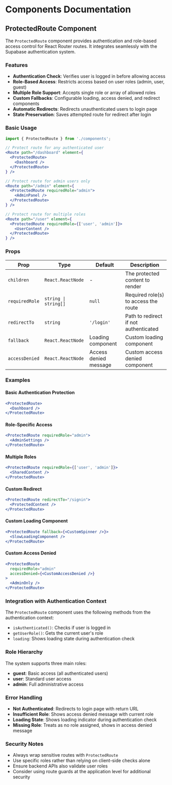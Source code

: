 # Components Documentation

## ProtectedRoute Component

The `ProtectedRoute` component provides authentication and role-based access control for React Router routes. It integrates seamlessly with the Supabase authentication system.

### Features

- **Authentication Check**: Verifies user is logged in before allowing access
- **Role-Based Access**: Restricts access based on user roles (admin, user, guest)
- **Multiple Role Support**: Accepts single role or array of allowed roles
- **Custom Fallbacks**: Configurable loading, access denied, and redirect components
- **Automatic Redirects**: Redirects unauthenticated users to login page
- **State Preservation**: Saves attempted route for redirect after login

### Basic Usage

```jsx
import { ProtectedRoute } from './components';

// Protect route for any authenticated user
<Route path="/dashboard" element={
  <ProtectedRoute>
    <Dashboard />
  </ProtectedRoute>
} />

// Protect route for admin users only
<Route path="/admin" element={
  <ProtectedRoute requiredRole="admin">
    <AdminPanel />
  </ProtectedRoute>
} />

// Protect route for multiple roles
<Route path="/user" element={
  <ProtectedRoute requiredRole={['user', 'admin']}>
    <UserContent />
  </ProtectedRoute>
} />
```

### Props

| Prop | Type | Default | Description |
|------|------|---------|-------------|
| `children` | `React.ReactNode` | - | The protected content to render |
| `requiredRole` | `string \| string[]` | `null` | Required role(s) to access the route |
| `redirectTo` | `string` | `'/login'` | Path to redirect if not authenticated |
| `fallback` | `React.ReactNode` | Loading component | Custom loading component |
| `accessDenied` | `React.ReactNode` | Access denied message | Custom access denied component |

### Examples

#### Basic Authentication Protection
```jsx
<ProtectedRoute>
  <Dashboard />
</ProtectedRoute>
```

#### Role-Specific Access
```jsx
<ProtectedRoute requiredRole="admin">
  <AdminSettings />
</ProtectedRoute>
```

#### Multiple Roles
```jsx
<ProtectedRoute requiredRole={['user', 'admin']}>
  <SharedContent />
</ProtectedRoute>
```

#### Custom Redirect
```jsx
<ProtectedRoute redirectTo="/signin">
  <ProtectedContent />
</ProtectedRoute>
```

#### Custom Loading Component
```jsx
<ProtectedRoute fallback={<CustomSpinner />}>
  <SlowLoadingComponent />
</ProtectedRoute>
```

#### Custom Access Denied
```jsx
<ProtectedRoute 
  requiredRole="admin"
  accessDenied={<CustomAccessDenied />}
>
  <AdminOnly />
</ProtectedRoute>
```

### Integration with Authentication Context

The `ProtectedRoute` component uses the following methods from the authentication context:

- `isAuthenticated()`: Checks if user is logged in
- `getUserRole()`: Gets the current user's role
- `loading`: Shows loading state during authentication check

### Role Hierarchy

The system supports three main roles:
- **guest**: Basic access (all authenticated users)
- **user**: Standard user access
- **admin**: Full administrative access

### Error Handling

- **Not Authenticated**: Redirects to login page with return URL
- **Insufficient Role**: Shows access denied message with current role
- **Loading State**: Shows loading indicator during authentication check
- **Missing Role**: Treats as no role assigned, shows in access denied message

### Security Notes

- Always wrap sensitive routes with `ProtectedRoute`
- Use specific roles rather than relying on client-side checks alone
- Ensure backend APIs also validate user roles
- Consider using route guards at the application level for additional security
